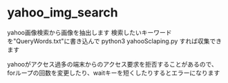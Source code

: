 # yahoo_img_search

yahoo画像検索から画像を抽出します
検索したいキーワードを"QueryWords.txt"に書き込んで
python3 yahooSclaping.py
すれば収集できます

yahooがアクセス過多の端末からのアクセス要求を拒否することがあるので、
forループの回数を変更したり、waitキーを短くしたりするとエラーになります
